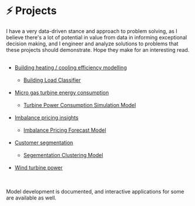 # ⚡ Projects<br>
I have a very data-driven stance and approach to problem solving, as I believe there's a lot of potential in value from data in informing exceptional decision making, and I engineer and analyze solutions to problems that these projects should demonstrate. Hope they make for an interesting read.<br><br>

* [Building heating / cooling efficiency modelling](https://github.com/JeffM-Code/PortfolioWork/tree/main/ML/BuildingEnergyEfficiency)<br><br>
    * [Building Load Classifier](https://github.com/JeffM-Code/BuildingLoadClassifier)<br><br>
* [Micro gas turbine energy consumption](https://github.com/JeffM-Code/PortfolioWork/tree/main/ML/GasTurbineConsumption)<br><br>
    * [Turbine Power Consumption Simulation Model](https://github.com/JeffM-Code/TurbinePowerConsumptionSimulationModel)<br><br>
* [Imbalance pricing insights](https://github.com/JeffM-Code/PortfolioWork/tree/main/ML/ImbalancePricing)<br><br>
    * [Imbalance Pricing Forecast Model](https://github.com/JeffM-Code/ImbalancePricingForecastModel)<br><br>
* [Customer segmentation](https://github.com/JeffM-Code/PortfolioWork/tree/main/ML/CustomerSegmentation)<br><br>
    * [Segementation Clustering Model](https://github.com/JeffM-Code/SegementationClusteringModel)<br><br>
* [Wind turbine power](https://github.com/JeffM-Code/PortfolioWork/tree/main/ML/WindTurbinePower)<br><br><br>


Model development is documented, and interactive applications for some are available as well.